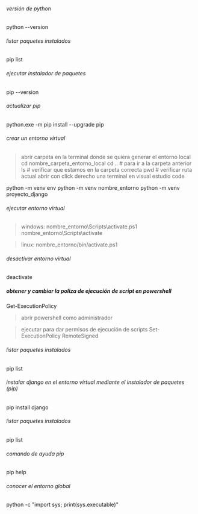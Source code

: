 ###### versión de python
python --version

###### listar paquetes instalados
pip list

###### ejecutar instalador de paquetes
pip --version

###### actualizar pip
python.exe -m pip install --upgrade pip

###### crear un entorno virtual
> abrir carpeta en la terminal donde se quiera generar el entorno local
> cd nombre_carpeta_entorno_local
> cd .. # para ir a la carpeta anterior
> ls    # verificar que estamos en la carpeta correcta
> pwd   # verificar ruta actual
> abrir con click derecho una terminal en visual estudio code

python -m venv env
python -m venv nombre_entorno
python -m venv proyecto_django

###### ejecutar entorno virtual
> windows:
nombre_entorno\Scripts\activate.ps1
nombre_entorno\Scripts\activate

> linux:
nombre_entorno/bin/activate.ps1

###### desactivar entorno virtual
deactivate

##### obtener y cambiar la poliza de ejecución de script en powershell
Get-ExecutionPolicy
> abrir powershell como administrador

> ejecutar para dar permisos de ejecución de scripts
Set-ExecutionPolicy RemoteSigned

###### listar paquetes instalados
pip list

###### instalar django en el entorno virtual mediante el instalador de paquetes (pip)
pip install django

###### listar paquetes instalados
pip list

###### comando de ayuda pip
pip help

###### conocer el entorno global
python -c "import sys; print(sys.executable)"